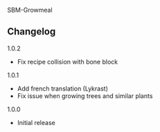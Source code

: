 SBM-Growmeal

Changelog
---

1.0.2

- Fix recipe collision with bone block

1.0.1

- Add french translation (Lykrast)
- Fix issue when growing trees and similar plants

1.0.0

- Initial release
